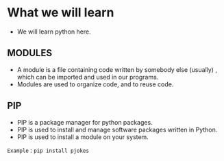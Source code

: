 # What we will learn
- We will learn python here.

## MODULES 

- A module is a file containing code written by somebody else (usually) , which can be imported and used in our programs.
- Modules are used to organize code, and to reuse code.

## PIP
- PIP is a package manager for python packages.
- PIP is used to install and manage software packages written in Python.
- PIP is used to install a module on your system.

`Example` : `pip install pjokes`